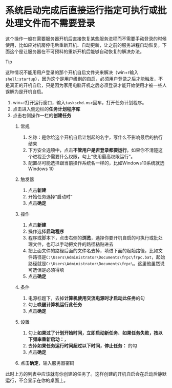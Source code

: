 # 系统启动完成后直接运行指定可执行或批处理文件而不需要登录
这个操作一般在需要服务器开机后直接恢复某些服务进程而不需要手动登录的时候使用，比如应对机房停电后重新开机、自动更新，让之前的服务进程自动恢复。下面这个是让服务器在不可预料的重新开机后能够自动恢复的解决办法。
> [!TIP]
> 这种情况不能用用户登录的那个开机自启文件夹来解决（win+r输入`shell:startup`），因为这个是用户级别的自启，必须用户登录之后才能触发，不是真正的开机自启，只是因为家用电脑开机之后必须登录才能开始使用才被一些人误解为是开机自启。

1. win+r打开运行窗口，输入`taskschd.msc`回车，打开任务计划程序。
2. 点击进入侧边栏的**任务计划程序库**
3. 点击右侧操作一栏的**创建任务**
   1. 常规
      1. 名称：是你给这个开机自启计划起的名字，写什么不影响最后的执行结果
      2. 下方安全选项中，点击**不管用户是否登录都要运行**。如果你不清楚这个进程至少需要什么权限，勾上“使用最高权限运行”。
      3. 配置尽可能选择跟当前操作系统名一样的，比如Windows10系统就选Windows 10
         
    2. 触发器
        1. 点击**新建**
        2. 开始任务选择“启动时”
        3. 点击**确定**
    3. 操作
        1. 点击**新建**
        2. 操作选择**启动程序**
        3. 程序或脚本下，点击右侧的**浏览**，选择你要开机自启的可执行或批处理文件，也可以手动把文件的路径粘贴进去
        4. 把上面文件的路径后面的文件名去掉，填进下面的起始路径，比如文件路径是`C:\Users\Administrator\Documents\frpc\frpc.bat`，起始路径就是`C:\Users\Administrator\Documents\frpc\`。这里他虽然说可选但是必须得填
        5. 点击**确定**
    4. 条件
        1. 电源标题下，去掉**计算机使用交流电源时才启动此任务**的勾
        2. 勾上**唤醒计算机运行此任务**
        3. 点击**确定**
    5. 设置
        1. 勾上**如果过了计划开始时间，立即启动新任务**、**如果任务失败，按以下频率重新启动：**，
        2. 去掉**如果任务运行时间超过以下时间，停止任务：** 的勾
        3. 点击**确定**
    6. 点击**确定**，输入服务器密码

此时上方的列表中应该就有你创建的任务了。这样创建的开机自启会在启动后静默运行，不会显示在你的桌面上。
  
       
